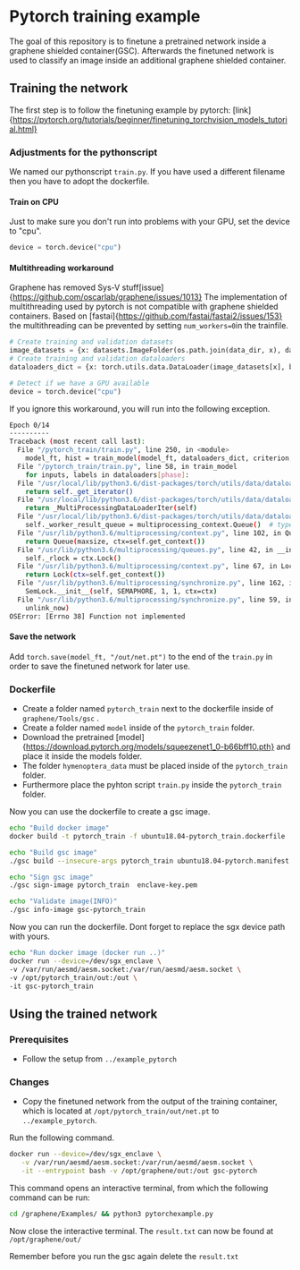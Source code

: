 # Pytorch training example
The goal of this repository is to finetune a pretrained network inside a graphene shielded container(GSC). Afterwards the finetuned network is used to classify an image inside an additional graphene shielded container.

## Training the network 
The first step is to follow the finetuning example by pytorch: [link]{https://pytorch.org/tutorials/beginner/finetuning_torchvision_models_tutorial.html}

### Adjustments for the pythonscript
We named our pythonscript `train.py`. If you have used a different filename then you have to adopt the dockerfile.

#### Train on CPU
Just to make sure you don't run into problems with your GPU, set the device to "cpu".
```python
device = torch.device("cpu")
```

#### Multithreading workaround
Graphene has removed Sys-V stuff[issue]{https://github.com/oscarlab/graphene/issues/1013}
The implementation of multithreading used by pytorch is not compatible with graphene shielded containers.
Based on [fastai]{https://github.com/fastai/fastai2/issues/153} the multithreading can be prevented by setting `num_workers=0`in the trainfile. 

```python
# Create training and validation datasets
image_datasets = {x: datasets.ImageFolder(os.path.join(data_dir, x), data_transforms[x]) for x in ['train', 'val']}
# Create training and validation dataloaders
dataloaders_dict = {x: torch.utils.data.DataLoader(image_datasets[x], batch_size=batch_size, shuffle=True, num_workers=0) for x in ['train', 'val']}

# Detect if we have a GPU available
device = torch.device("cpu")
```

If you ignore this workaround, you will run into the following exception.

```bash
Epoch 0/14
----------
Traceback (most recent call last):
  File "/pytorch_train/train.py", line 250, in <module>
    model_ft, hist = train_model(model_ft, dataloaders_dict, criterion, optimizer_ft, num_epochs=num_epochs, is_inception=(model_name=="inception"))
  File "/pytorch_train/train.py", line 58, in train_model
    for inputs, labels in dataloaders[phase]:
  File "/usr/local/lib/python3.6/dist-packages/torch/utils/data/dataloader.py", line 359, in __iter__
    return self._get_iterator()
  File "/usr/local/lib/python3.6/dist-packages/torch/utils/data/dataloader.py", line 305, in _get_iterator
    return _MultiProcessingDataLoaderIter(self)
  File "/usr/local/lib/python3.6/dist-packages/torch/utils/data/dataloader.py", line 891, in __init__
    self._worker_result_queue = multiprocessing_context.Queue()  # type: ignore[var-annotated]
  File "/usr/lib/python3.6/multiprocessing/context.py", line 102, in Queue
    return Queue(maxsize, ctx=self.get_context())
  File "/usr/lib/python3.6/multiprocessing/queues.py", line 42, in __init__
    self._rlock = ctx.Lock()
  File "/usr/lib/python3.6/multiprocessing/context.py", line 67, in Lock
    return Lock(ctx=self.get_context())
  File "/usr/lib/python3.6/multiprocessing/synchronize.py", line 162, in __init__
    SemLock.__init__(self, SEMAPHORE, 1, 1, ctx=ctx)
  File "/usr/lib/python3.6/multiprocessing/synchronize.py", line 59, in __init__
    unlink_now)
OSError: [Errno 38] Function not implemented
```

#### Save the network
Add `torch.save(model_ft, "/out/net.pt")` to the end of the `train.py` in order to save the finetuned network for later use.

### Dockerfile
* Create a folder named `pytorch_train` next to the dockerfile inside of `graphene/Tools/gsc` .
* Create a folder named `model` inside of the `pytorch_train` folder.
* Download the pretrained [model]{https://download.pytorch.org/models/squeezenet1_0-b66bff10.pth} and place it inside the models folder.
* The folder `hymenoptera_data` must be placed inside of the `pytorch_train` folder.
* Furthermore place the pyhton script `train.py` inside the `pytorch_train` folder.

Now you can use the dockerfile to create a gsc image.

```bash
echo "Build docker image"
docker build -t pytorch_train -f ubuntu18.04-pytorch_train.dockerfile .

echo "Build gsc image"
./gsc build --insecure-args pytorch_train ubuntu18.04-pytorch.manifest

echo "Sign gsc image"
./gsc sign-image pytorch_train  enclave-key.pem

echo "Validate image(INFO)"
./gsc info-image gsc-pytorch_train
```

Now you can run the dockerfile. Dont forget to replace the sgx device path with yours.
```bash
echo "Run docker image (docker run ..)"
docker run --device=/dev/sgx_enclave \
-v /var/run/aesmd/aesm.socket:/var/run/aesmd/aesm.socket \ 
-v /opt/pytorch_train/out:/out \ 
-it gsc-pytorch_train
```

## Using the trained network
### Prerequisites
* Follow the setup from `../example_pytorch`
### Changes
* Copy the finetuned network from the output of the training container, which is located at  `/opt/pytorch_train/out/net.pt` to `../example_pytorch`.

Run the following command.
```bash
docker run --device=/dev/sgx_enclave \
   -v /var/run/aesmd/aesm.socket:/var/run/aesmd/aesm.socket \
   -it --entrypoint bash -v /opt/graphene/out:/out gsc-pytorch
```

This command opens an interactive terminal, from which the following command can be run: 
```bash
cd /graphene/Examples/ && python3 pytorchexample.py
```
Now close the interactive terminal. The `result.txt` can now be found at `/opt/graphene/out/`

Remember before you run the gsc again delete the `result.txt`
